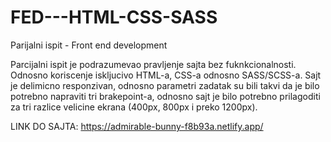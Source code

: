 # FED---HTML-CSS-SASS
Parijalni ispit - Front end development

Parcijalni ispit je podrazumevao pravljenje sajta bez fuknkcionalnosti. Odnosno koriscenje iskljucivo HTML-a, CSS-a odnosno SASS/SCSS-a.
Sajt je delimicno responzivan, odnosno parametri zadatak su bili takvi da je bilo potrebno napraviti tri brakepoint-a, odnosno sajt
je bilo potrebno prilagoditi za tri razlice velicine ekrana (400px, 800px i preko 1200px).

LINK DO SAJTA: https://admirable-bunny-f8b93a.netlify.app/
